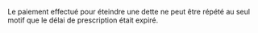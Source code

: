 Le paiement effectué pour éteindre une dette ne peut être répété au seul motif que le
délai de prescription était expiré.